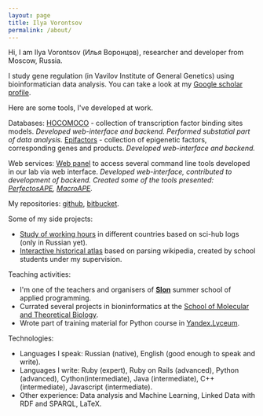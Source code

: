 ```yaml
---
layout: page
title: Ilya Vorontsov
permalink: /about/
---
```


Hi, I am Ilya Vorontsov (Илья Воронцов), researcher and developer from Moscow, Russia.

I study gene regulation (in Vavilov Institute of General Genetics) using bioinformatician data analysis. You can take a look at my [Google scholar profile](https://scholar.google.ru/citations?user=hRn71foAAAAJ).

Here are some tools, I've developed at work.

Databases:
[HOCOMOCO](http://hocomoco.autosome.ru) - collection of transcription factor binding sites models. *Developed web-interface and backend. Performed substatial part of data analysis.*
[Epifactors](http://epifactors.autosome.ru) - collection of epigenetic factors, corresponding genes and products. *Developed web-interface and backend.*

Web services:
[Web panel](http://opera.autosome.ru) to access several command line tools developed in our lab via web interface. *Developed web-interface, contributed to development of backend. Created some of the tools presented: [PerfectosAPE](http://opera.autosome.ru/perfectosape/), [MacroAPE](http://opera.autosome.ru/macroape/).*

My repositories: [github](https://github.com/VorontsovIE/), [bitbucket](https://bitbucket.org/VorontsovIE/).

Some of my side projects:
* [Study of working hours](https://habr.com/ru/post/359342/) in different countries based on sci-hub logs (only in Russian yet).
* [Interactive historical atlas](http://geo-history.org) based on parsing wikipedia, created by school students under my supervision.

Teaching activities:
* I'm one of the teachers and organisers of [**Slon**](https://vk.com/slon_ipm) summer school of applied programming.
* Currated several projects in bioninformatics at the [School of Molecular and Theoretical Biology](https://molbioschool.org/en/).
* Wrote part of training material for Python course in [Yandex.Lyceum](https://yandexlyceum.ru).

Technologies:
* Languages I speak: Russian (native), English (good enough to speak and write).
* Languages I write: Ruby (expert), Ruby on Rails (advanced), Python (advanced), Cython(intermediate), Java (intermediate), C++ (intermediate), Javascript (intermediate).
* Other experience: Data analysis and Machine Learning, Linked Data with RDF and SPARQL, LaTeX.
